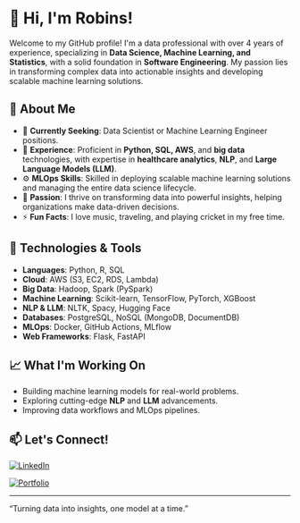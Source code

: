 # 👋 Hi, I'm Robins! 

Welcome to my GitHub profile! I'm a data professional with over 4 years of experience, specializing in **Data Science, Machine Learning, and Statistics**, with a solid foundation in **Software Engineering**. My passion lies in transforming complex data into actionable insights and developing scalable machine learning solutions.

## 🚀 About Me
- 🔭 **Currently Seeking**: Data Scientist or Machine Learning Engineer positions.
- 💼 **Experience**: Proficient in **Python, SQL, AWS**, and **big data** technologies, with expertise in **healthcare analytics**, **NLP**, and **Large Language Models (LLM)**.
- ⚙️ **MLOps Skills**: Skilled in deploying scalable machine learning solutions and managing the entire data science lifecycle.
- 🌱 **Passion**: I thrive on transforming data into powerful insights, helping organizations make data-driven decisions.
- ⚡ **Fun Facts**: I love music, traveling, and playing cricket in my free time.

## 🔧 Technologies & Tools
- **Languages**: Python, R, SQL
- **Cloud**: AWS (S3, EC2, RDS, Lambda)
- **Big Data**: Hadoop, Spark (PySpark)
- **Machine Learning**: Scikit-learn, TensorFlow, PyTorch, XGBoost
- **NLP & LLM**: NLTK, Spacy, Hugging Face
- **Databases**: PostgreSQL, NoSQL (MongoDB, DocumentDB)
- **MLOps**: Docker, GitHub Actions, MLflow
- **Web Frameworks**: Flask, FastAPI

## 📈 What I'm Working On
- Building machine learning models for real-world problems.
- Exploring cutting-edge **NLP** and **LLM** advancements.
- Improving data workflows and MLOps pipelines.

## 📫 Let's Connect!
[![LinkedIn](https://img.shields.io/badge/LinkedIn-robinyuarizona-blue?style=for-the-badge&logo=linkedin)](https://www.linkedin.com/in/robinyuarizona)

[![Portfolio](https://img.shields.io/badge/Portfolio-robinyuarizona-orange?style=for-the-badge)](https://www.datascienceportfol.io/robinyuarizona)

---

“Turning data into insights, one model at a time.”






